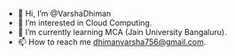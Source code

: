 - 👋 Hi, I’m @VarshaDhiman
- 👀 I’m interested in Cloud Computing.
- 🌱 I’m currently learning MCA (Jain University Bangaluru).
- 📫 How to reach me dhimanvarsha756@gmail.com.

<!---
VarshaDhiman/VarshaDhiman is a ✨ special ✨ repository because its `README.md` (this file) appears on your GitHub profile.
You can click the Preview link to take a look at your changes.
--->
